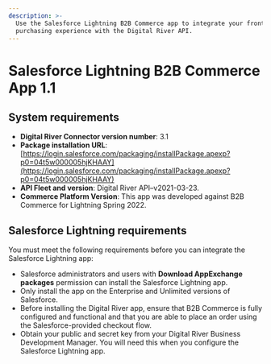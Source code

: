 ```yaml
---
description: >-
  Use the Salesforce Lightning B2B Commerce app to integrate your front-end
  purchasing experience with the Digital River API.
---
```


# Salesforce Lightning B2B Commerce App 1.1

## System requirements

* **Digital River Connector version number**: 3.1&#x20;
* **Package installation URL**: [https://login.salesforce.com/packaging/installPackage.apexp?p0=04t5w000005hjKHAAY](https://login.salesforce.com/packaging/installPackage.apexp?p0=04t5w000005hjKHAAY)
* **API Fleet and version**: Digital River API–v2021-03-23.
* **Commerce Platform Version**: This app was developed against B2B Commerce for Lightning Spring 2022.&#x20;

## Salesforce Lightning requirements <a href="#salesforce-b-2-b-commerce-requirements" id="salesforce-b-2-b-commerce-requirements"></a>

You must meet the following requirements before you can integrate the Salesforce Lightning app:

* Salesforce administrators and users with **Download AppExchange packages** permission can install the Salesforce Lightning app.
* Only install the app on the Enterprise and Unlimited versions of Salesforce.
* Before installing the Digital River app, ensure that B2B Commerce is fully configured and functional and that you are able to place an order using the Salesforce-provided checkout flow.
* Obtain your public and secret key from your Digital River Business Development Manager. You will need this when you configure the Salesforce Lightning app.
